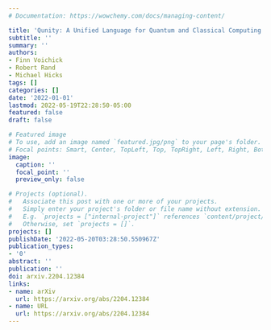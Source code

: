 ```yaml
---
# Documentation: https://wowchemy.com/docs/managing-content/

title: 'Qunity: A Unified Language for Quantum and Classical Computing'
subtitle: ''
summary: ''
authors:
- Finn Voichick
- Robert Rand
- Michael Hicks
tags: []
categories: []
date: '2022-01-01'
lastmod: 2022-05-19T22:28:50-05:00
featured: false
draft: false

# Featured image
# To use, add an image named `featured.jpg/png` to your page's folder.
# Focal points: Smart, Center, TopLeft, Top, TopRight, Left, Right, BottomLeft, Bottom, BottomRight.
image:
  caption: ''
  focal_point: ''
  preview_only: false

# Projects (optional).
#   Associate this post with one or more of your projects.
#   Simply enter your project's folder or file name without extension.
#   E.g. `projects = ["internal-project"]` references `content/project/deep-learning/index.md`.
#   Otherwise, set `projects = []`.
projects: []
publishDate: '2022-05-20T03:28:50.550967Z'
publication_types:
- '0'
abstract: ''
publication: ''
doi: arxiv.2204.12384
links:
- name: arXiv
  url: https://arxiv.org/abs/2204.12384
- name: URL
  url: https://arxiv.org/abs/2204.12384
---
```

